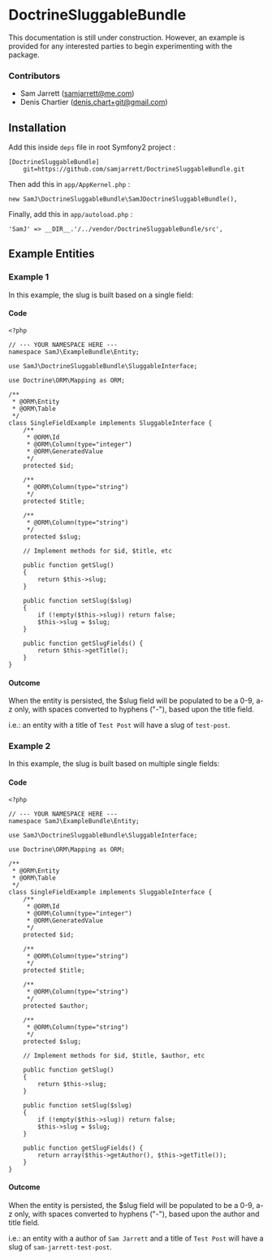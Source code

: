 DoctrineSluggableBundle
=======================

This documentation is still under construction. However, an example is provided for any interested parties to begin experimenting with the package.

### Contributors
* Sam Jarrett (samjarrett@me.com)
* Denis Chartier (denis.chart+git@gmail.com)

Installation
------------

Add this inside ``deps`` file in root Symfony2 project :

    [DoctrineSluggableBundle]
        git=https://github.com/samjarrett/DoctrineSluggableBundle.git
    
Then add this in ``app/AppKernel.php`` :

    new SamJ\DoctrineSluggableBundle\SamJDoctrineSluggableBundle(),
  
Finally, add this in ``app/autoload.php`` :

    'SamJ' => __DIR__.'/../vendor/DoctrineSluggableBundle/src',
  
Example Entities
----------------

### Example 1
In this example, the slug is built based on a single field:

#### Code
	<?php
	
	// --- YOUR NAMESPACE HERE ---
	namespace SamJ\ExampleBundle\Entity;
	
	use SamJ\DoctrineSluggableBundle\SluggableInterface;
	
	use Doctrine\ORM\Mapping as ORM;
	
	/**
	 * @ORM\Entity
	 * @ORM\Table
	 */
	class SingleFieldExample implements SluggableInterface {
		/**
		 * @ORM\Id
		 * @ORM\Column(type="integer")
		 * @ORM\GeneratedValue
		 */
		protected $id;
	
		/**
		 * @ORM\Column(type="string")
		 */
		protected $title;
	
		/**
		 * @ORM\Column(type="string")
		 */
		protected $slug;
		
		// Implement methods for $id, $title, etc
			
		public function getSlug()
		{
			return $this->slug;
		}
	
		public function setSlug($slug)
		{
			if (!empty($this->slug)) return false;
			$this->slug = $slug;
		}
	
		public function getSlugFields() {
			return $this->getTitle();
		}
	}

#### Outcome
When the entity is persisted, the $slug field will be populated to be a 0-9, a-z only, with spaces converted to hyphens ("-"), based upon the title field.

i.e.: an entity with a title of `Test Post` will have a slug of `test-post`.

### Example 2
In this example, the slug is built based on multiple single fields:

#### Code
	<?php
	
	// --- YOUR NAMESPACE HERE ---
	namespace SamJ\ExampleBundle\Entity;
	
	use SamJ\DoctrineSluggableBundle\SluggableInterface;
	
	use Doctrine\ORM\Mapping as ORM;
	
	/**
	 * @ORM\Entity
	 * @ORM\Table
	 */
	class SingleFieldExample implements SluggableInterface {
		/**
		 * @ORM\Id
		 * @ORM\Column(type="integer")
		 * @ORM\GeneratedValue
		 */
		protected $id;
	
		/**
		 * @ORM\Column(type="string")
		 */
		protected $title;
	
		/**
		 * @ORM\Column(type="string")
		 */
		protected $author;
	
		/**
		 * @ORM\Column(type="string")
		 */
		protected $slug;
		
		// Implement methods for $id, $title, $author, etc
			
		public function getSlug()
		{
			return $this->slug;
		}
	
		public function setSlug($slug)
		{
			if (!empty($this->slug)) return false;
			$this->slug = $slug;
		}
	
		public function getSlugFields() {
			return array($this->getAuthor(), $this->getTitle());
		}
	}

#### Outcome
When the entity is persisted, the $slug field will be populated to be a 0-9, a-z only, with spaces converted to hyphens ("-"), based upon the author and title field.

i.e.: an entity with a author of `Sam Jarrett` and a title of `Test Post` will have a slug of `sam-jarrett-test-post`.
